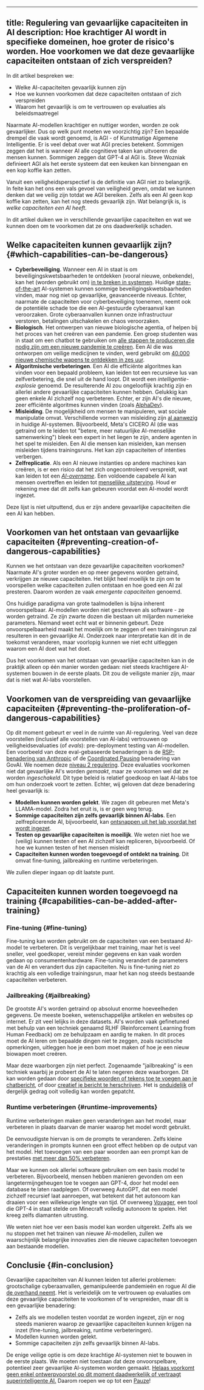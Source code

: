 

---
title: Regulering van gevaarlijke capaciteiten in AI
description: Hoe krachtiger AI wordt in specifieke domeinen, hoe groter de risico's worden. Hoe voorkomen we dat deze gevaarlijke capaciteiten ontstaan of zich verspreiden?
---

In dit artikel bespreken we:

- Welke AI-capaciteiten gevaarlijk kunnen zijn
- Hoe we kunnen voorkomen dat deze capaciteiten ontstaan of zich verspreiden
- Waarom het gevaarlijk is om te vertrouwen op evaluaties als beleidsmaatregel

Naarmate AI-modellen krachtiger en nuttiger worden, worden ze ook gevaarlijker.
Dus op welk punt moeten we voorzichtig zijn?
Een bepaalde drempel die vaak wordt genoemd, is AGI - of Kunstmatige Algemene Intelligentie.
Er is veel debat over wat AGI precies betekent.
Sommigen zeggen dat het is wanneer AI alle cognitieve taken kan uitvoeren die mensen kunnen.
Sommigen zeggen dat GPT-4 al AGI is.
Steve Wozniak definieert AGI als het eerste systeem dat een keuken kan binnengaan en een kop koffie kan zetten.

Vanuit een veiligheidsperspectief is de definitie van AGI niet zo belangrijk.
In feite kan het ons een vals gevoel van veiligheid geven, omdat we kunnen denken dat we veilig zijn totdat we AGI bereiken.
Zelfs als een AI geen kop koffie kan zetten, kan het nog steeds gevaarlijk zijn.
Wat belangrijk is, is _welke capaciteiten een AI heeft_.

In dit artikel duiken we in verschillende gevaarlijke capaciteiten en wat we kunnen doen om te voorkomen dat ze ons daadwerkelijk schaden.

## Welke capaciteiten kunnen gevaarlijk zijn? {#which-capabilities-can-be-dangerous}

- **Cyberbeveiliging**. Wanneer een AI in staat is om beveiligingskwetsbaarheden te ontdekken (vooral nieuwe, onbekende), kan het (worden gebruikt om) [in te breken in systemen](/cybersecurity-risks). Huidige [state-of-the-art](/sota) AI-systemen kunnen sommige beveiligingskwetsbaarheden vinden, maar nog niet op gevaarlijke, geavanceerde niveaus. Echter, naarmate de capaciteiten voor cyberbeveiliging toenemen, neemt ook de potentiële schade toe die een AI-gestuurde cyberaanval kan veroorzaken. Grote cyberaanvallen kunnen onze infrastructuur verstoren, betalingen uitschakelen en chaos veroorzaken.
- **Biologisch**. Het ontwerpen van nieuwe biologische agentia, of helpen bij het proces van het creëren van een pandemie. Een groep studenten was in staat om een chatbot te gebruiken om [alle stappen te produceren die nodig zijn om een nieuwe pandemie te creëren](https://arxiv.org/abs/2306.03809). Een AI die was ontworpen om veilige medicijnen te vinden, werd gebruikt om [40.000 nieuwe chemische wapens te ontdekken in zes uur](https://www.theverge.com/2022/3/17/22983197/ai-new-possible-chemical-weapons-generative-models-vx).
- **Algoritmische verbeteringen**. Een AI die efficiënte algoritmes kan vinden voor een bepaald probleem, kan leiden tot een recursieve lus van zelfverbetering, die snel uit de hand loopt. Dit wordt een _intelligentie-explosie_ genoemd. De resulterende AI zou ongelooflijk krachtig zijn en allerlei andere gevaarlijke capaciteiten kunnen hebben. Gelukkig kan geen enkele AI zichzelf nog verbeteren. Echter, er zijn AI's die nieuwe, zeer efficiënte algoritmes kunnen vinden (zoals [AlphaDev](https://www.deepmind.com/blog/alphadev-discovers-faster-sorting-algorithms)).
- **Misleiding**. De mogelijkheid om mensen te manipuleren, wat sociale manipulatie omvat. Verschillende vormen van misleiding zijn [al aanwezig](https://lethalintelligence.ai/post/ai-hired-human-to-solve-captcha/) in huidige AI-systemen. Bijvoorbeeld, Meta's CICERO AI (die was getraind om te leiden tot "betere, meer natuurlijke AI-menselijke samenwerking") bleek een expert in het liegen te zijn, andere agenten in het spel te misleiden. Een AI die mensen kan misleiden, kan mensen misleiden tijdens trainingsruns. Het kan zijn capaciteiten of intenties verbergen.
- **Zelfreplicatie**. Als een AI nieuwe instanties op andere machines kan creëren, is er een risico dat het zich ongecontroleerd verspreidt, wat kan leiden tot een [_AI-overname_](/ai-takeover). Een voldoende capabele AI kan mensen overtreffen en leiden tot [menselijke uitsterving](/xrisk). Houd er rekening mee dat dit zelfs kan gebeuren voordat een AI-model wordt ingezet.

Deze lijst is niet uitputtend, dus er zijn andere gevaarlijke capaciteiten die een AI kan hebben.

## Voorkomen van het ontstaan van gevaarlijke capaciteiten {#preventing-creation-of-dangerous-capabilities}

Kunnen we het ontstaan van deze gevaarlijke capaciteiten voorkomen?
Naarmate AI's groter worden en op meer gegevens worden getraind, verkrijgen ze nieuwe capaciteiten.
Het blijkt heel moeilijk te zijn om te voorspellen welke capaciteiten zullen ontstaan en hoe goed een AI zal presteren.
Daarom worden ze vaak _emergente capaciteiten_ genoemd.

Ons huidige paradigma van grote taalmodellen is bijna inherent onvoorspelbaar.
AI-modellen worden niet geschreven als software - ze worden getraind.
Ze zijn zwarte dozen die bestaan uit miljarden numerieke parameters.
Niemand weet echt wat er binnenin gebeurt.
Deze onvoorspelbaarheid maakt het moeilijk om te zeggen of een trainingsrun zal resulteren in een gevaarlijke AI.
Onderzoek naar interpretatie kan dit in de toekomst veranderen, maar voorlopig kunnen we niet echt uitleggen waarom een AI doet wat het doet.

Dus het voorkomen van het ontstaan van gevaarlijke capaciteiten kan in de praktijk alleen op één manier worden gedaan:
niet steeds krachtigere AI-systemen bouwen in de eerste plaats.
Dit zou de veiligste manier zijn, maar dat is niet wat AI-labs voorstellen.

## Voorkomen van de verspreiding van gevaarlijke capaciteiten {#preventing-the-proliferation-of-dangerous-capabilities}

Op dit moment gebeurt er veel in de ruimte van AI-regulering.
Veel van deze voorstellen (inclusief alle voorstellen van AI-labs) vertrouwen op veiligheidsevaluaties (of _evals_): pre-deployment testing van AI-modellen.
Een voorbeeld van deze eval-gebaseerde benaderingen is de [RSP-benadering van Anthropic](https://evals.alignment.org/blog/2023-09-26-rsp/#:~:text=An%20RSP%20specifies%20what%20level,capabilities%20until%20protective%20measures%20improve.) of de [Coordinated Pausing](https://www.governance.ai/research-paper/coordinated-pausing-evaluation-based-scheme) benadering van GovAI.
We noemen deze [niveau 2 regulering](/4-levels-of-ai-regulation).
Deze evaluaties voorkomen niet dat gevaarlijke AI's worden _gemaakt_, maar ze voorkomen wel dat ze worden _ingeschakeld_.
Dit type beleid is relatief goedkoop en laat AI-labs toe om hun onderzoek voort te zetten.
Echter, wij geloven dat deze benadering heel gevaarlijk is:

- **Modellen kunnen worden gelekt**.
  We zagen dit gebeuren met Meta's LLAMA-model. Zodra het eruit is, is er geen weg terug.
- **Sommige capaciteiten zijn zelfs gevaarlijk binnen AI-labs**.
  Een zelfreplicerende AI, bijvoorbeeld, kan [ontsnappen uit het lab voordat het wordt ingezet](https://lethalintelligence.ai/post/ai-escaped-its-container/).
- **Testen op gevaarlijke capaciteiten is moeilijk**.
  We weten niet hoe we (veilig) kunnen testen of een AI zichzelf kan repliceren, bijvoorbeeld. Of hoe we kunnen testen of het mensen misleidt
- **Capaciteiten kunnen worden toegevoegd of ontdekt na training**.
  Dit omvat fine-tuning, jailbreaking en runtime verbeteringen.

We zullen dieper ingaan op dit laatste punt.

## Capaciteiten kunnen worden toegevoegd na training {#capabilities-can-be-added-after-training}

### Fine-tuning {#fine-tuning}

Fine-tuning kan worden gebruikt om de capaciteiten van een bestaand AI-model te verbeteren.
Dit is vergelijkbaar met training, maar het is veel sneller, veel goedkoper, vereist minder gegevens en kan vaak worden gedaan op consumentenhardware.
Fine-tuning verandert de parameters van de AI en verandert dus zijn capaciteiten.
Nu is fine-tuning niet zo krachtig als een volledige trainingsrun, maar het kan nog steeds bestaande capaciteiten verbeteren.

### Jailbreaking {#jailbreaking}

De grootste AI's worden getraind op absoluut enorme hoeveelheden gegevens.
De meeste boeken, wetenschappelijke artikelen en websites op internet.
Er zit veel lelijks in deze datasets.
AI's worden vaak gefinetuned met behulp van een techniek genaamd RLHF (Reinforcement Learning from Human Feedback) om ze behulpzaam en aardig te maken.
In dit proces moet de AI leren om bepaalde dingen niet te zeggen, zoals racistische opmerkingen, uitleggen hoe je een bom moet maken of hoe je een nieuw biowapen moet creëren.

Maar deze waarborgen zijn niet perfect.
Zogenaamde "jailbreaking" is een techniek waarbij je probeert de AI te laten negeren deze waarborgen.
Dit kan worden gedaan door [specifieke woorden of tekens toe te voegen aan je chatbericht](https://twitter.com/AIPanicLive/status/1678942758872989696), of door [creatief je bericht te herschrijven](https://twitter.com/_annieversary/status/1647865782741749760).
Het is [onduidelijk](https://llm-attacks.org/) of dergelijk gedrag ooit volledig kan worden gepatcht.

### Runtime verbeteringen {#runtime-improvements}

Runtime verbeteringen maken geen veranderingen aan het model, maar verbeteren in plaats daarvan de manier waarop het model wordt gebruikt.

De eenvoudigste hiervan is om de prompts te veranderen.
Zelfs kleine veranderingen in prompts kunnen een groot effect hebben op de output van het model.
Het toevoegen van een paar woorden aan een prompt kan de prestaties [met meer dan 50% verbeteren](https://arxiv.org/pdf/2309.03409.pdf).

Maar we kunnen ook allerlei software gebruiken om een basis model te verbeteren.
Bijvoorbeeld, mensen hebben manieren gevonden om een langetermijngeheugen toe te voegen aan GPT-4, door het model een database te laten raadplegen.
Of overweeg AutoGPT, dat een model zichzelf recursief laat aanroepen, wat betekent dat het autonoom kan draaien voor een willekeurige lengte van tijd.
Of overweeg [Voyager](https://arxiv.org/abs/2305.16291), een tool die GPT-4 in staat stelde om Minecraft volledig autonoom te spelen. Het kreeg zelfs diamanten uitrusting.

We weten niet hoe ver een basis model kan worden uitgerekt.
Zelfs als we nu stoppen met het trainen van nieuwe AI-modellen, zullen we waarschijnlijk belangrijke innovaties zien die nieuwe capaciteiten toevoegen aan bestaande modellen.

## Conclusie {#in-conclusion}

Gevaarlijke capaciteiten van AI kunnen leiden tot allerlei problemen: grootschalige cyberaanvallen, gemanipuleerde pandemieën en rogue AI die [de overhand neemt](/ai-takeover).
Het is verleidelijk om te vertrouwen op evaluaties om deze gevaarlijke capaciteiten te voorkomen of te verspreiden, maar dit is een gevaarlijke benadering:

- Zelfs als we modellen testen voordat ze worden ingezet, zijn er nog steeds manieren waarop ze gevaarlijke capaciteiten kunnen krijgen na inzet (fine-tuning, jailbreaking, runtime verbeteringen).
- Modellen kunnen worden gelekt.
- Sommige capaciteiten zijn zelfs gevaarlijk binnen AI-labs.

De enige veilige optie is om deze krachtige AI-systemen niet te bouwen in de eerste plaats.
We moeten niet toestaan dat deze onvoorspelbare, potentieel zeer gevaarlijke AI-systemen worden gemaakt.
[Helaas voorkomt geen enkel ontwerpvoorstel op dit moment daadwerkelijk of vertraagt superintelligente AI.](https://twitter.com/PauseAI/status/1704998018322141496)
Daarom roepen we op tot een [Pauze](/proposal)!